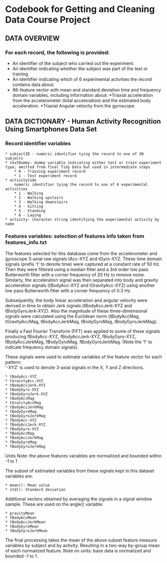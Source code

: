 # Codebook for Getting and Cleaning Data Course Project

## DATA OVERVIEW
### For each record, the following is provided: 

* An identifier of the subject who carried out the experiment.
* An identifier indicating whether the subject was part of the test or training
* An identifier indicating which of 6 experimental activities the record contains data about. 
* 86-feature vector with mean and standard deviation time and frequency domain variables, including information about: 
    *Triaxial acceleration from the accelerometer (total acceleration) and the estimated body acceleration.
    *Triaxial Angular velocity from the gyroscope. 

## DATA DICTIONARY - Human Activity Recognition Using Smartphones Data Set

### Record identifier variables
    * subjectID - numeric identifier tying the record to one of 30 subjects 
    * testDummy- dummy variable indicating either test or train experiment type; omitted from final Tidy Data but used in intermediate steps
        * 0 - Training experiment record
        * 1 - Test experiment record
    * activityCode 
        numeric identifier tying the record to one of 6 experimental activities
        * 1 - Walking
        * 2 - Walking upstairs
        * 3 - Walking downstairs
        * 4 - Sitting
        * 5 - Standing
        * 6 - Laying
    * activity- character string identifying the experimental activity by name

### Features variables: selection of features info taken from features_info.txt

The features selected for this database come from the accelerometer and gyroscope 3-axial raw signals tAcc-XYZ and tGyro-XYZ. These time domain signals (prefix 't' to denote time) were captured at a constant rate of 50 Hz. Then they were filtered using a median filter and a 3rd order low pass Butterworth filter with a corner frequency of 20 Hz to remove noise. Similarly, the acceleration signal was then separated into body and gravity acceleration signals (tBodyAcc-XYZ and tGravityAcc-XYZ) using another low pass Butterworth filter with a corner frequency of 0.3 Hz. 

Subsequently, the body linear acceleration and angular velocity were derived in time to obtain Jerk signals (tBodyAccJerk-XYZ and tBodyGyroJerk-XYZ). Also the magnitude of these three-dimensional signals were calculated using the Euclidean norm (tBodyAccMag, tGravityAccMag, tBodyAccJerkMag, tBodyGyroMag, tBodyGyroJerkMag). 

Finally a Fast Fourier Transform (FFT) was applied to some of these signals producing fBodyAcc-XYZ, fBodyAccJerk-XYZ, fBodyGyro-XYZ, fBodyAccJerkMag, fBodyGyroMag, fBodyGyroJerkMag. (Note the 'f' to indicate frequency domain signals). 

These signals were used to estimate variables of the feature vector for each pattern:  
'-XYZ' is used to denote 3-axial signals in the X, Y and Z directions.

    * tBodyAcc-XYZ
    * tGravityAcc-XYZ
    * tBodyAccJerk-XYZ
    * tBodyGyro-XYZ
    * tBodyGyroJerk-XYZ
    * tBodyAccMag
    * tGravityAccMag
    * tBodyAccJerkMag
    * tBodyGyroMag
    * tBodyGyroJerkMag
    * fBodyAcc-XYZ
    * fBodyAccJerk-XYZ
    * fBodyGyro-XYZ
    * fBodyAccMag
    * fBodyAccJerkMag
    * fBodyGyroMag
    * fBodyGyroJerkMag

Units Note: the above features variables are normalized and bounded within -1 to 1

The subset of estimated variables from these signals kept in this dataset variables are: 

    * mean(): Mean value
    * std(): Standard deviation

Additional vectors obtained by averaging the signals in a signal window sample. These are used on the angle() variable:

    * gravityMean
    * tBodyAccMean
    * tBodyAccJerkMean
    * tBodyGyroMean
    * tBodyGyroJerkMean

The final processing takes the mean of the above subset feature measure variables by subject and by activity. Resulting in a two-way by-group mean of each normalized feature. Note on units: base data is normalized and bounded -1 to 1. 

